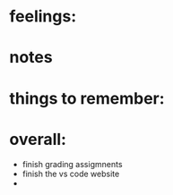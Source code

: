 # feelings:

# notes

# things to remember: 

# overall:

- finish grading assigmnents
-  finish the vs code website
- 